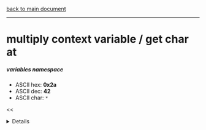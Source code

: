 [back to main document](../README.md)

---

# multiply context variable / get char at
##### variables namespace
- ASCII hex: __0x2a__
- ASCII dec: __42__
- ASCII char: `*`

<<<DETAILS>>>

---

<<<USAGE>>>

---

<<<EXAMPLELINKSECTION>>>

---

[back to main document](../README.md)

***PROJECT RATTISH `@` 2023***
